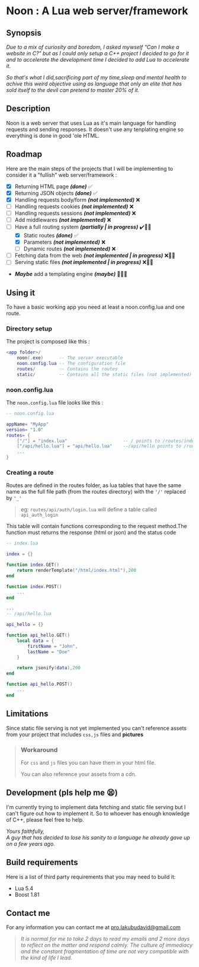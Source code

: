 
# Noon : A Lua web server/framework

## Synopsis

*Due to a mix of curiosity and boredom, I asked mywself "Can I make a website in C?" but as I could only setup a C++ project I decided to go for it and to accelerate the development time I decided to add Lua to accelerate it.*

*So that's what I did,sacrificing part of my time,sleep and mental health to achive this weird objective using as language that only an elite that has sold itself to the devil can pretend to master 20% of it.*

## Description

Noon is a web server that uses Lua as it's main language for handling requests and sending responses.
It doesn't use any tenplating engine so everything is done in good 'ole HTML.

## Roadmap

Here are the main steps of the projects that I will be implementing to consider it a "fullish" web server/framework :

- [x] Returning HTML page ***(done)*** ✅
- [x] Returning JSON objects ***(done)*** ✅
- [x] Handling requests body/form ***(not implemented)*** ❌
- [ ] Handling requests cookies ***(not implemented)*** ❌
- [ ] Handling requests sessions ***(not implemented)*** ❌
- [ ] Add middlewares ***(not implemented)*** ❌
- [ ] Have  a full routing system ***(partially | in progress)*** ✔️👷🏾
  - [x] Static routes   ***(done)*** ✅
  - [x] Parameters ***(not implemented)*** ❌
  - [ ] Dynamic routes ***(not implemented)*** ❌
- [ ] Fetching data from the web ***(not implemented | in progress)*** ❌👷🏾
- [ ] Serving static files  ***(not implemented | in progress)*** ❌👷🏾
- ***Maybe*** add a templating engine ***(maybe)*** 🤷🏾‍♂️

## Using it

To have a basic working app you need at least a noon.config.lua and one route.

### Directory setup

The project is composed like this :

```lua
<app folder>/
    noon(.exe)      -- The server executable
    noon.config.lua -- The configuration file
    routes/         -- Contains the routes
    static/         -- Contains all the static files (not implemented)
```


### noon.config.lua

The `noon.config.lua` file looks like this :

```lua
-- noon.config.lua

appName= "MyApp"
version= "1.0"
routes= {
    ["/"] = "index.lua"                     -- / points to /routes/index.lua 
    ["/api/hello.lua"] = "api/hello.lua"    --/api/hello points to /routes/api/hello.lua 
    ...
}
```

### Creating a route

Routes are defined in the routes folder, as lua tables that have the same name as the full file path (from the routes directory) with the `'/'` replaced by `'_'`

> eg: `routes/api/auth/login.lua` will define a table called `api_auth_login`

This table will contain functions corresponding to the request method.The function must returns the response (html or json) and the status code

```lua
-- index.lua

index = {}

function index.GET()
    return renderTemplate("/html/index.html"),200
end

function index.POST()
    ...
end

...
-- /api/hello.lua

api_hello = {}

function api_hello.GET()
    local data = {
        firstName = "John",
        lastName = "Doe"
    }

    return jsonify(data),200
end

function api_hello.POST()
    ...
end

```

## Limitations

Since static file serving is not yet implemented you can't reference assets from your project that includes `css,js` files and **pictures**

>### Workaround
>
>For `css` and `js` files you can have them in your html file.
>
>You can also reference your assets from a cdn.
## Development (pls help me 😫)

I'm currently trying to implement data fetching and static file serving but I can't figure out how to implement it. So to whoever has enough knowledge of C++, please feel free to help.

*Yours faithfully,*<br>
*A guy that has decided to lose his sanity to a language he already gave up on a few years ago.*

## Build requirements

Here is a list of third party requirements that you may need to build it:

- Lua 5.4
- Boost 1.81

## Contact me

For any information you can contact me at [pro.lakubudavid@gmail.com](mailto:pro.lakubudavid@gmail.com)

>*It is normal for me to take 2 days to read my emails and 2 more days to reflect on the matter and respond calmly. The culture of immediacy and the constant fragmentation of time are not very compatible with the kind of life I lead.*
